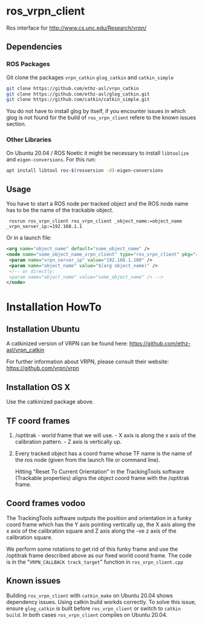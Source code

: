 ros_vrpn_client
===============

Ros interface for http://www.cs.unc.edu/Research/vrpn/

Dependencies
-------------------
### ROS Packages

Git clone the packages  `vrpn_catkin` `glog_catkin` and `catkin_simple`
```bash
git clone https://github.com/ethz-asl/vrpn_catkin
git clone https://github.com/ethz-asl/glog_catkin.git
git clone https://github.com/catkin/catkin_simple.git
```

You do not have to install glog by itself, if you encounter issues in which glog is not found for the build of `ros_vrpn_client` refere to the known issues section.

### Other Libraries
On Ubuntu 20.04 / ROS Noetic it might be necessary to install `libtoolize` and `eigen-conversions`. For this run:

```bash
apt install libtool ros-$(rosversion -d)-eigen-conversions
```

Usage
-----------------
You have to start a ROS node per tracked object and the ROS node name has to be the name of the trackable object.

     rosrun ros_vrpn_client ros_vrpn_client _object_name:=object_name _vrpn_server_ip:=192.168.1.1

Or in a launch file:
```XML
<arg name="object_name" default="some_object_name" />
<node name="some_object_name_vrpn_client" type="ros_vrpn_client" pkg="ros_vrpn_client" output="screen">
 <param name="vrpn_server_ip" value="192.168.1.100" />
 <param name="object_name" value="$(arg object_name)" />
 <!-- or directly:
 <param name="object_name" value="some_object_name" /> -->
</node>
```
Installation HowTo
===============
Installation Ubuntu
-------------------
A catkinized version of VRPN can be found here: https://github.com/ethz-asl/vrpn_catkin

For further information about VRPN, please consult their website:
https://github.com/vrpn/vrpn

Installation OS X
-----------------
Use the catkinized package above.

TF coord frames
----------------

1. /optitrak
        - world frame that we will use.
        - X axis is along the x axis of the calibration pattern.
        - Z axis is vertically up.

2. Every tracked object has a coord frame whose TF name is the name of
   the ros node (given from the launch file or command line).

   Hitting "Reset To Current Orientation" in the TrackingTools
   software (Trackable properties) aligns the object coord frame with
   the /optitrak frame.

Coord frames vodoo
------------------
The TrackingTools software outputs the position and orientation in a
funky coord frame which has the Y axis pointing vertically up, the X
axis along the x axis of the calibration square and Z axis along the
-ve z axis of the calibration square.

We perform some rotations to get rid of this funky frame and use the
/optitrak frame described above as our fixed world coord frame. The
code is in the "`VRPN_CALLBACK track_target`" function in
`ros_vrpn_client.cpp`


## Known issues
Building `ros_vrpn_client` with `catkin_make` on Ubuntu 20.04 shows dependency issues. Using catkin build workds correctly. To solve this issue, ensure `glog_catkin` is built before `ros_vrpn_client` or switch to `catkin build`. In both cases `ros_vrpn_client` compiles on Ubuntu 20.04.
